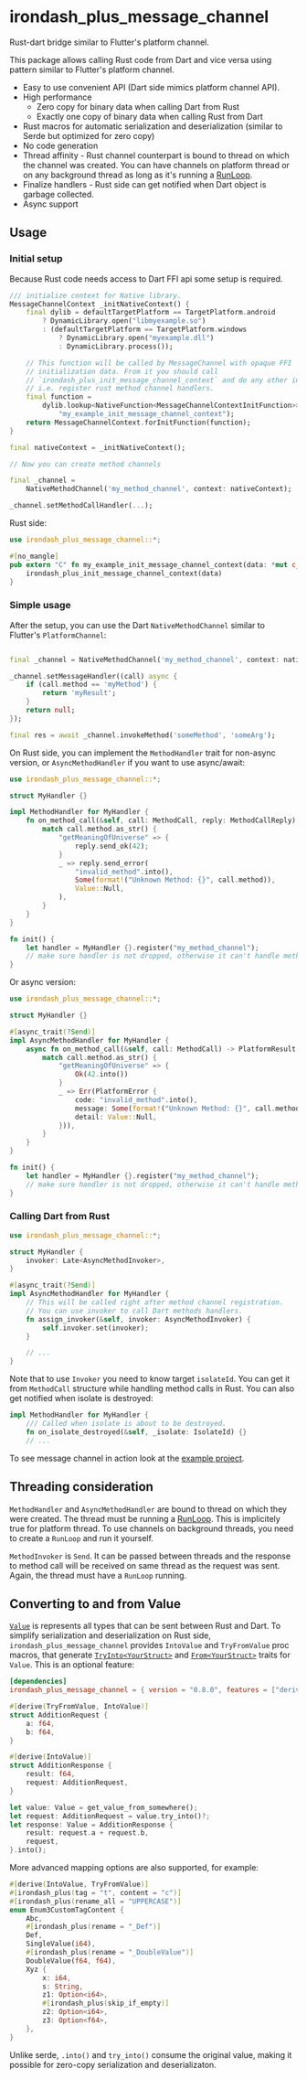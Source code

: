 # irondash_plus_message_channel

Rust-dart bridge similar to Flutter's platform channel.

This package allows calling Rust code from Dart and vice versa using pattern similar
to Flutter's platform channel.

- Easy to use convenient API (Dart side mimics platform channel API).
- High performance
    - Zero copy for binary data when calling Dart from Rust
    - Exactly one copy of binary data when calling Rust from Dart
- Rust macros for automatic serialization and deserialization (similar to Serde but optimized for zero copy)
- No code generation
- Thread affinity - Rust channel counterpart is bound to thread on which the channel was created. You can have channels on platform thread or on any background thread as long as it's running a [RunLoop](https://github.com/irondash_plus/irondash_plus/tree/main/run_loop).
- Finalize handlers - Rust side can get notified when Dart object is garbage collected.
- Async support

## Usage

### Initial setup

Because Rust code needs access to Dart FFI api some setup is required.

```dart
/// initialize context for Native library.
MessageChannelContext _initNativeContext() {
    final dylib = defaultTargetPlatform == TargetPlatform.android
        ? DynamicLibrary.open("libmyexample.so")
        : (defaultTargetPlatform == TargetPlatform.windows
            ? DynamicLibrary.open("myexample.dll")
            : DynamicLibrary.process());

    // This function will be called by MessageChannel with opaque FFI
    // initialization data. From it you should call
    // `irondash_plus_init_message_channel_context` and do any other initialization,
    // i.e. register rust method channel handlers.
    final function =
        dylib.lookup<NativeFunction<MessageChannelContextInitFunction>>(
            "my_example_init_message_channel_context");
    return MessageChannelContext.forInitFunction(function);
}

final nativeContext = _initNativeContext();

// Now you can create method channels

final _channel =
    NativeMethodChannel('my_method_channel', context: nativeContext);

_channel.setMethodCallHandler(...);
```

Rust side:

```rust
use irondash_plus_message_channel::*;

#[no_mangle]
pub extern "C" fn my_example_init_message_channel_context(data: *mut c_void) -> FunctionResult {
    irondash_plus_init_message_channel_context(data)
}
```

### Simple usage

After the setup, you can use the Dart `NativeMethodChannel` similar to Flutter's `PlatformChannel`:

```dart

final _channel = NativeMethodChannel('my_method_channel', context: nativeContext);

_channel.setMessageHandler((call) async {
    if (call.method == 'myMethod') {
        return 'myResult';
    }
    return null;
});

final res = await _channel.invokeMethod('someMethod', 'someArg');
```

On Rust side, you can implement the `MethodHandler` trait for non-async version, or `AsyncMethodHandler` if you want to use async/await:

```rust
use irondash_plus_message_channel::*;

struct MyHandler {}

impl MethodHandler for MyHandler {
    fn on_method_call(&self, call: MethodCall, reply: MethodCallReply) {
        match call.method.as_str() {
            "getMeaningOfUniverse" => {
                reply.send_ok(42);
            }
            _ => reply.send_error(
                "invalid_method".into(),
                Some(format!("Unknown Method: {}", call.method)),
                Value::Null,
            ),
        }
    }
}

fn init() {
    let handler = MyHandler {}.register("my_method_channel");
    // make sure handler is not dropped, otherwise it can't handle method calls.
}

```

Or async version:

```rust
use irondash_plus_message_channel::*;

struct MyHandler {}

#[async_trait(?Send)]
impl AsyncMethodHandler for MyHandler {
    async fn on_method_call(&self, call: MethodCall) -> PlatformResult {
        match call.method.as_str() {
            "getMeaningOfUniverse" => {
                Ok(42.into())
            }
            _ => Err(PlatformError {
                code: "invalid_method".into(),
                message: Some(format!("Unknown Method: {}", call.method)),
                detail: Value::Null,
            })),
        }
    }
}

fn init() {
    let handler = MyHandler {}.register("my_method_channel");
    // make sure handler is not dropped, otherwise it can't handle method calls.
}

```

### Calling Dart from Rust

```rust
use irondash_plus_message_channel::*;

struct MyHandler {
    invoker: Late<AsyncMethodInvoker>,
}

#[async_trait(?Send)]
impl AsyncMethodHandler for MyHandler {
    // This will be called right after method channel registration.
    // You can use invoker to call Dart methods handlers.
    fn assign_invoker(&self, invoker: AsyncMethodInvoker) {
        self.invoker.set(invoker);
    }

    // ...
}

```

Note that to use `Invoker` you need to know target `isolateId`. You can get it from
`MethodCall` structure while handling method calls in Rust. You can also get notified
when isolate is destroyed:

```rust
impl MethodHandler for MyHandler {
    /// Called when isolate is about to be destroyed.
    fn on_isolate_destroyed(&self, _isolate: IsolateId) {}
    // ...
```

To see message channel in action look at the [example project](https://github.com/irondash_plus/irondash_plus/message_channel/dart/example).

## Threading consideration

`MethodHandler` and `AsyncMethodHandler` are bound to thread on which they were created. The thread must be running a [RunLoop](https://github.com/irondash_plus/irondash_plus/tree/message_channel_example/run_loop). This is implicitely true for platform thread. To use channels on background threads, you need to create a `RunLoop` and run it yourself.

`MethodInvoker` is `Send`. It can be passed between threads and the response to method call will be received on same thread as the request was sent. Again, the thread must have a `RunLoop` running.

## Converting to and from Value

[`Value`](https://github.com/irondash_plus/irondash_plus/blob/message_channel_example/message_channel/rust/src/value.rs) is represents all types that can be sent between Rust and Dart. To simplify serialization and deserialization on Rust side, `irondash_plus_message_channel` provides `IntoValue` and `TryFromValue` proc macros, that generate [`TryInto<YourStruct>`](https://doc.rust-lang.org/std/convert/trait.TryInto.html) and [`From<YourStruct>`](https://doc.rust-lang.org/std/convert/trait.From.html) traits for `Value`. This is an optional feature:

```toml
[dependencies]
irondash_plus_message_channel = { version = "0.8.0", features = ["derive"] }
```

```rust
#[derive(TryFromValue, IntoValue)]
struct AdditionRequest {
    a: f64,
    b: f64,
}

#[derive(IntoValue)]
struct AdditionResponse {
    result: f64,
    request: AdditionRequest,
}

let value: Value = get_value_from_somewhere();
let request: AdditionRequest = value.try_into()?;
let response: Value = AdditionResponse {
    result: request.a + request.b,
    request,
}.into();
```

More advanced mapping options are also supported, for example:

```rust
#[derive(IntoValue, TryFromValue)]
#[irondash_plus(tag = "t", content = "c")]
#[irondash_plus(rename_all = "UPPERCASE")]
enum Enum3CustomTagContent {
    Abc,
    #[irondash_plus(rename = "_Def")]
    Def,
    SingleValue(i64),
    #[irondash_plus(rename = "_DoubleValue")]
    DoubleValue(f64, f64),
    Xyz {
        x: i64,
        s: String,
        z1: Option<i64>,
        #[irondash_plus(skip_if_empty)]
        z2: Option<i64>,
        z3: Option<f64>,
    },
}
```

Unlike serde, `.into()` and `try_into()` consume the original value, making it possible for zero-copy serialization and deserializaton.